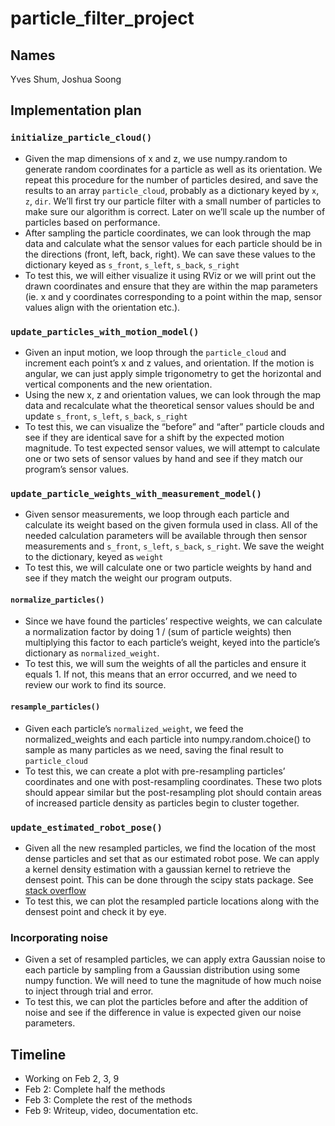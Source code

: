 # particle_filter_project

## Names
Yves Shum, Joshua Soong

## Implementation plan 
### `initialize_particle_cloud()`
- Given the map dimensions of x and z, we use numpy.random to generate random coordinates for a particle as well as its orientation. We repeat this procedure for the number of particles desired, and save the results to an array `particle_cloud`, probably as a dictionary keyed by `x`, `z`, `dir`. We’ll first try our particle filter with a small number of particles to make sure our algorithm is correct. Later on we’ll scale up the number of particles based on performance.
- After sampling the particle coordinates, we can look through the map data and calculate what the sensor values for each particle should be in the directions (front, left, back, right). We can save these values to the dictionary keyed as `s_front`, `s_left`, `s_back`, `s_right`
- To test this, we will either visualize it using RViz or we will print out the drawn coordinates and ensure that they are within the map parameters (ie. x and y coordinates corresponding to a point within the map, sensor values align with the orientation etc.).
### `update_particles_with_motion_model()`
- Given an input motion, we loop through the `particle_cloud` and increment each point’s x and z values, and orientation. If the motion is angular, we can just apply simple trigonometry to get the horizontal and vertical components and the new orientation.
- Using the new x, z and orientation values, we can look through the map data and recalculate what the theoretical sensor values should be and update `s_front`, `s_left`, `s_back`, `s_right` 
- To test this, we can visualize the “before” and “after” particle clouds and see if they are identical save for a shift by the expected motion magnitude. To test expected sensor values, we will attempt to calculate one or two sets of sensor values by hand and see if they match our program’s sensor values.
### `update_particle_weights_with_measurement_model()`
- Given sensor measurements, we loop through each particle and calculate its weight based on the given formula used in class. All of the needed calculation parameters will be available through then sensor measurements and `s_front`, `s_left`, `s_back`, `s_right`. We save the weight to the dictionary, keyed as `weight` 
- To test this, we will calculate one or two particle weights by hand and see if they match the weight our program outputs.
#### `normalize_particles()`
- Since we have found the particles’ respective weights, we can calculate a normalization factor by doing 1 / (sum of particle weights) then multiplying this factor to each particle’s weight, keyed into the particle’s dictionary as `normalized_weight`. 
- To test this, we will sum the weights of all the particles and ensure it equals 1. If not, this means that an error occurred, and we need to review our work to find its source.
#### `resample_particles()`
- Given each particle’s `normalized_weight`, we feed the normalized_weights and each particle into numpy.random.choice() to sample as many particles as we need, saving the final result to `particle_cloud` 
- To test this, we can create a plot with pre-resampling particles’ coordinates and one with post-resampling coordinates. These two plots should appear similar but the post-resampling plot should contain areas of increased particle density as particles begin to cluster together.
### `update_estimated_robot_pose()`
- Given all the new resampled particles, we find the location of the most dense particles and set that as our estimated robot pose. We can apply a kernel density estimation with a gaussian kernel to retrieve the densest point. This can be done through the scipy stats package. See [stack overflow](https://stackoverflow.com/questions/58559880/how-to-obtain-coordinates-of-maximum-density)
- To test this, we can plot the resampled particle locations along with the densest point and check it by eye. 
### Incorporating noise 
- Given a set of resampled particles, we can apply extra Gaussian noise to each particle by sampling from a Gaussian distribution using some numpy function. We will need to tune the magnitude of how much noise to inject through trial and error. 
- To test this, we can plot the particles before and after the addition of noise and see if the difference in value is expected given our noise parameters.

## Timeline
- Working on Feb 2, 3, 9
- Feb 2: Complete half the methods 
- Feb 3: Complete the rest of the methods
- Feb 9: Writeup, video, documentation etc. 

